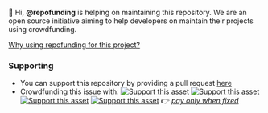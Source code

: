 :wave: Hi, **@repofunding** is helping on maintaining this repository. We are an open source initiative aiming to help developers on maintain their projects using crowdfunding. 

[Why using repofunding for this project?](https://www.repofunding.com/faq/repofunding_why)
### Supporting
 * You can support this repository by providing a pull request [here](https://help.github.com/articles/about-pull-requests/) 
 * Crowdfunding this issue with: [![Support this asset](https://img.shields.io/badge/support-$1-lightgray.svg)](http://google.com.au/) [![Support this asset](https://img.shields.io/badge/support-$5-blue.svg)](http://google.com.au/) [![Support this asset](https://img.shields.io/badge/support-$10-yellow.svg)](http://google.com.au/) [![Support this asset](https://img.shields.io/badge/support-$20-green.svg)](http://google.com.au/) :point_right: _[pay only when fixed](http://www.repofunding.com/faq/crowdfunding_an_issue)_
